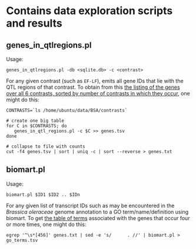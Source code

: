 # Contains data exploration scripts and results

## genes_in_qtlregions.pl

Usage:

```shell
genes_in_qtlregions.pl -db <sqlite.db> -c <contrast>
```

For any given contrast (such as `EF-LF`), emits all gene IDs that lie with the QTL regions of that
contrast. To obtain from this [the listing of the genes over all 6 contrasts, sorted by number of 
contrasts in which they occur](genes.txt), one might do this:

```shell
CONTRASTS=`ls /home/ubuntu/data/BSA/contrasts`

# create one big table
for C in $CONTRASTS; do 
   genes_in_qtl_regions.pl -c $C >> genes.tsv
done

# collapse to file with counts
cut -f4 genes.tsv | sort | uniq -c | sort --reverse > genes.txt
```

## biomart.pl

Usage:

```shell
biomart.pl $ID1 $ID2 .. $IDn
```

For any given list of transcript IDs such as may be encountered in the _Brassica oleraceae_ genome annotation 
to a GO term/name/definition using biomart. To get [the table of terms](go_terms.tsv) associated with the genes 
that occur four or more times, one might do this:

```shell
egrep '^\s*[456]' genes.txt | sed -e 's/      . //' | biomart.pl > go_terms.tsv
```

